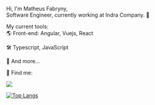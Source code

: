 Hi, I'm Matheus Fabryny, <br>
Software Engineer, currently working at Indra Company. 🚀

My current tools: <br>
🌎 Front-end: Angular, Vuejs, React

🛠️ Typescript, JavaScript

🧰 And more...

💬 Find me:

<a href="https://www.linkedin.com/in/matheus-fabryny" target="_blank">
  <img src="https://img.shields.io/badge/LinkedIn-0077B5?style=for-the-badge&logo=linkedin&logoColor=white" />
</a>




[![Top Langs](https://github-readme-stats.vercel.app/api/top-langs/?username=Fabryny&layout=compact)](https://github.com/anuraghazra/github-readme-stats)
